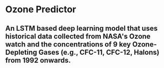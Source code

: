# Ozone Predictor
## An LSTM based deep learning model that uses historical data collected from NASA's Ozone watch and the concentrations of 9 key Ozone-Depleting Gases (e.g., CFC-11, CFC-12, Halons) from 1992 onwards.
